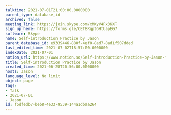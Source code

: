 ```yaml
---
talktime: 2021-07-01T21:00:00.0000000
parent_type: database_id
archived: false
meeting_link: https://join.skype.com/xMKyV4Fx3KXT
sign_up_here: https://forms.gle/CET8RqptGHtUapEG7
software: Skype
name: Self-introduction Practice by Jason
parent_database_id: e9339446-880f-4ef0-8ad7-8ad1f507dded
last_edited_time: 2021-07-02T18:57:00.0000000
indexDate: 2021-07-01
notion_url: https://www.notion.so/Self-introduction-Practice-by-Jason-f5dfedb7beb84e339539144a1dbaa264
title: Self-introduction Practice by Jason
created_time: 2021-06-28T20:56:00.0000000
hosts: Jason
language_level: No limit
object: page
tags:
- Talk
- 2021-07-01
- Jason
id: f5dfedb7-beb8-4e33-9539-144a1dbaa264
---
```







